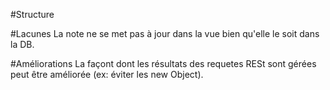 #Structure

#Lacunes
La note ne se met pas à jour dans la vue bien qu'elle le soit dans la DB.

#Améliorations
La façont dont les résultats des requetes RESt sont gérées peut être améliorée (ex: éviter les new Object).